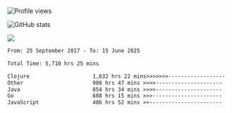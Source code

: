 ![Profile views](https://komarev.com/ghpvc/?username=liuchong)

![GitHub stats](https://github-readme-stats.vercel.app/api?username=liuchong&show_icons=true)

<img src="https://cr-skills-chart-widget.azurewebsites.net/api/api?username=liuchong&skills=Java,JavaScript,Python,Go,Rust,Zig&show-other-skills=true"/>

<!--START_SECTION:waka-->

```txt
From: 25 September 2017 - To: 15 June 2025

Total Time: 5,710 hrs 25 mins

Clojure                    1,632 hrs 22 mins>>>>>>>------------------   28.59 %
Other                      908 hrs 47 mins >>>>---------------------   15.91 %
Java                       854 hrs 34 mins >>>>---------------------   14.97 %
Go                         608 hrs 15 mins >>>----------------------   10.65 %
JavaScript                 486 hrs 52 mins >>-----------------------   08.53 %
```

<!--END_SECTION:waka-->
